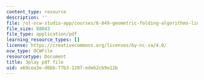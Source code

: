 ```yaml
---
content_type: resource
description: ''
file: /ol-ocw-studio-app/courses/6-849-geometric-folding-algorithms-linkages-origami-polyhedra-fall-2012/a69cea3ed6bb77b31287ede62cb9e12b_voMyQUarX-k.pdf
file_size: 88843
file_type: application/pdf
learning_resource_types: []
license: https://creativecommons.org/licenses/by-nc-sa/4.0/
ocw_type: OCWFile
resourcetype: Document
title: 3play pdf file
uid: a69cea3e-d6bb-77b3-1287-ede62cb9e12b
---
```

